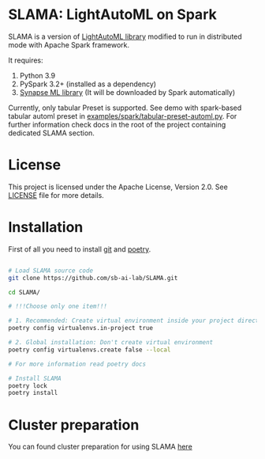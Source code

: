 # SLAMA: LightAutoML on Spark

SLAMA is a version of [LightAutoML library](https://github.com/sb-ai-lab/LightAutoML) modified to run in distributed mode with Apache Spark framework.

It requires:
1. Python 3.9
2. PySpark 3.2+ (installed as a dependency)
3. [Synapse ML library](https://microsoft.github.io/SynapseML/)
   (It will be downloaded by Spark automatically)

Currently, only tabular Preset is supported. See demo with spark-based tabular automl
preset in [examples/spark/tabular-preset-automl.py](https://github.com/sb-ai-lab/SLAMA/tree/main/examples/spark/tabular-preset-automl.py).
For further information check docs in the root of the project containing dedicated SLAMA section.

<a name="apache"></a>
# License
This project is licensed under the Apache License, Version 2.0. See [LICENSE](https://github.com/sb-ai-lab/SLAMA/tree/main/LICENSE) file for more details.


# Installation
First of all you need to install [git](https://git-scm.com/downloads) and [poetry](https://python-poetry.org/docs/#installation).

```bash

# Load SLAMA source code
git clone https://github.com/sb-ai-lab/SLAMA.git

cd SLAMA/

# !!!Choose only one item!!!

# 1. Recommended: Create virtual environment inside your project directory
poetry config virtualenvs.in-project true

# 2. Global installation: Don't create virtual environment
poetry config virtualenvs.create false --local

# For more information read poetry docs

# Install SLAMA
poetry lock
poetry install
```

# Cluster preparation

You can found cluster preparation for using SLAMA [here](https://github.com/sb-ai-lab/SLAMA/blob/main/docker-hadoop/README.md)
